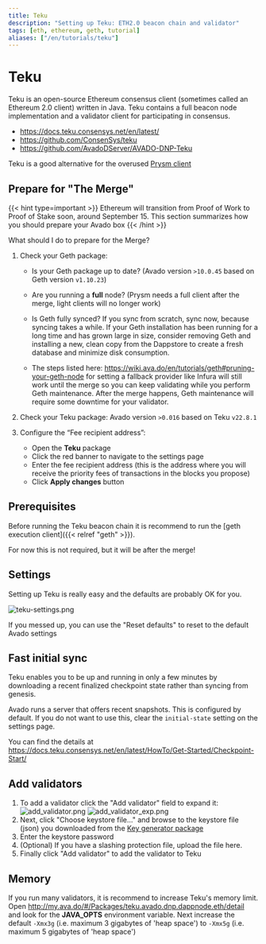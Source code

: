 ```yaml
---
title: Teku
description: "Setting up Teku: ETH2.0 beacon chain and validator"
tags: [eth, ethereum, geth, tutorial]
aliases: ["/en/tutorials/teku"]
---
```


# Teku

Teku is an open-source Ethereum consensus client (sometimes called an Ethereum 2.0 client) written in Java. Teku contains a full beacon node implementation and a validator client for participating in consensus.

* https://docs.teku.consensys.net/en/latest/
* https://github.com/ConsenSys/teku
* https://github.com/AvadoDServer/AVADO-DNP-Teku

Teku is a good alternative for the overused [Prysm client](/en/tutorials/prysmvalidator)

## Prepare for "The Merge"

{{< hint type=important >}}
Ethereum will transition from Proof of Work to Proof of Stake soon, around September 15. This section summarizes how you should prepare your Avado box
{{< /hint >}}

What should I do to prepare for the Merge?
1. Check your Geth package:
    * Is your Geth package up to date? (Avado version `>10.0.45` based on Geth version `v1.10.23`)
    * Are you running a **full** node? (Prysm needs a full client after the merge, light clients will no longer work)
    * Is Geth fully synced? If you sync from scratch, sync now, because syncing takes a while. If your Geth installation has been running for a long time and has grown large in size, consider removing Geth and installing a new, clean copy from the Dappstore to create a fresh database and minimize disk consumption. 
    
	* The steps listed here:
    https://wiki.ava.do/en/tutorials/geth#pruning-your-geth-node
for setting a fallback provider like Infura will still work until the merge so you can keep validating while you perform Geth maintenance. After the merge happens, Geth maintenance will require some downtime for your validator. 

2. Check your Teku package: Avado version `>0.016` based on Teku `v22.8.1`
3. Configure the “Fee recipient address”:
   * Open the **Teku** package
   * Click the red banner to navigate to the settings page
   * Enter the fee recipient address (this is the address where you will receive the priority fees of transactions in the blocks you propose)
   * Click **Apply changes** button

## Prerequisites

Before running the Teku beacon chain it is recommend to run the [geth execution client]({{< relref "geth" >}}).

For now this is not required, but it will be after the merge!


## Settings

Setting up Teku is really easy and the defaults are probably OK for you.

![teku-settings.png](teku-settings.png)

If you messed up, you can use the "Reset defaults" to reset to the default Avado settings

## Fast initial sync

Teku enables you to be up and running in only a few minutes by downloading a recent finalized checkpoint state rather than syncing from genesis.

Avado runs a server that offers recent snapshots. This is configured by default.
If you do not want to use this, clear the `initial-state` setting on the settings page.

You can find the details at https://docs.teku.consensys.net/en/latest/HowTo/Get-Started/Checkpoint-Start/

## Add validators

1. To add a validator click the "Add validator" field to expand it:
  ![add_validator.png](add_validator.png)
  ![add_validator_exp.png](add_validator_exp.png)
1. Next, click "Choose keystore file..." and browse to the keystore file (json) you downloaded from the [Key generator package](/en/tutorials/prysmvalidator#step-3-download-zip-file-with-your-generated-keys)
1. Enter the keystore password
1. (Optional) If you have a slashing protection file, upload the file here.
1. Finally click "Add validator" to add the validator to Teku

## Memory

If you run many validators, it is recommend to increase Teku's memory limit. Open <http://my.ava.do/#/Packages/teku.avado.dnp.dappnode.eth/detail> and look for the **JAVA_OPTS** environment variable. Next  increase the default `-Xmx3g` (i.e. maximum 3 gigabytes of 'heap space') to `-Xmx5g` (i.e. maximum 5 gigabytes of 'heap space')